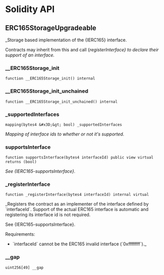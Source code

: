 # Solidity API

## ERC165StorageUpgradeable

_Storage based implementation of the {IERC165} interface.

Contracts may inherit from this and call {_registerInterface} to declare
their support of an interface._

### __ERC165Storage_init

```solidity
function __ERC165Storage_init() internal
```

### __ERC165Storage_init_unchained

```solidity
function __ERC165Storage_init_unchained() internal
```

### _supportedInterfaces

```solidity
mapping(bytes4 &#x3D;&gt; bool) _supportedInterfaces
```

_Mapping of interface ids to whether or not it&#x27;s supported._

### supportsInterface

```solidity
function supportsInterface(bytes4 interfaceId) public view virtual returns (bool)
```

_See {IERC165-supportsInterface}._

### _registerInterface

```solidity
function _registerInterface(bytes4 interfaceId) internal virtual
```

_Registers the contract as an implementer of the interface defined by
&#x60;interfaceId&#x60;. Support of the actual ERC165 interface is automatic and
registering its interface id is not required.

See {IERC165-supportsInterface}.

Requirements:

- &#x60;interfaceId&#x60; cannot be the ERC165 invalid interface (&#x60;0xffffffff&#x60;)._

### __gap

```solidity
uint256[49] __gap
```


